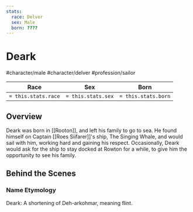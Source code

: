 ```yaml
---
stats:
  race: Delver
  sex: Male
  born: ????
---
```


# Deark
#character/male #character/delver #profession/sailor

Race | Sex | Born
-----|-----|-----
`= this.stats.race` | `= this.stats.sex` | `= this.stats.born` | `= this.stats.died`

## Overview
Deark was born in [[Rooton]], and left his family to go to sea. He found himself on Captain [[Roes Siifarer]]'s ship, The Singing Whale, and would sail with him, working hard and gaining his respect. Occasionally, Deark would ask for the ship to stay docked at Rowton for a while, to give him the opportunity to see his family.

## Behind the Scenes
### Name Etymology
Deark: A shortening of Deh-arkohmar, meaning flint.